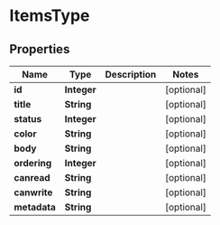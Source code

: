 # ItemsType

## Properties
Name | Type | Description | Notes
------------ | ------------- | ------------- | -------------
**id** | **Integer** |  |  [optional]
**title** | **String** |  |  [optional]
**status** | **Integer** |  |  [optional]
**color** | **String** |  |  [optional]
**body** | **String** |  |  [optional]
**ordering** | **Integer** |  |  [optional]
**canread** | **String** |  |  [optional]
**canwrite** | **String** |  |  [optional]
**metadata** | **String** |  |  [optional]
